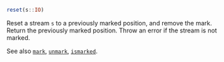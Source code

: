 ```julia
reset(s::IO)
```

Reset a stream `s` to a previously marked position, and remove the mark. Return the previously marked position. Throw an error if the stream is not marked.

See also [`mark`](@ref), [`unmark`](@ref), [`ismarked`](@ref).
